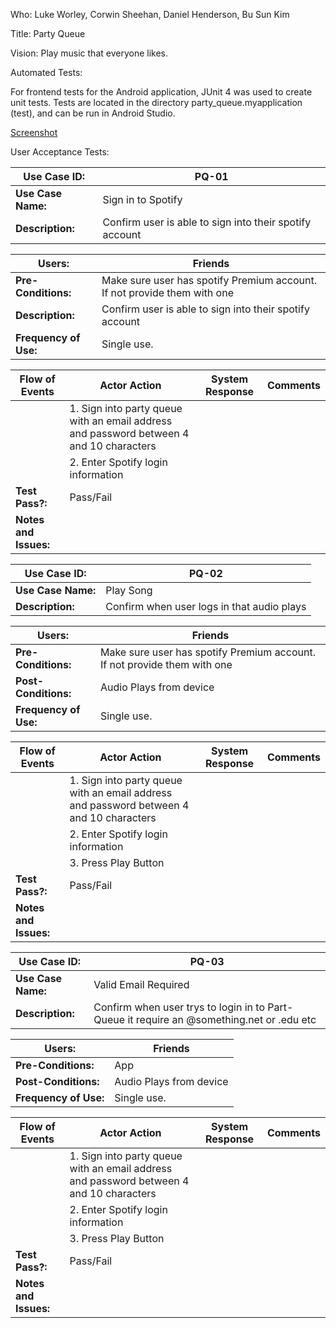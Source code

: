 Who: Luke Worley, Corwin Sheehan, Daniel Henderson, Bu Sun Kim

Title: Party Queue  

Vision: Play music that everyone likes.

Automated Tests: 

For frontend tests for the Android application, JUnit 4 was used to create unit tests. Tests are located in the directory party_queue.myapplication (test), and can be run in Android Studio.

[Screenshot](https://drive.google.com/file/d/1rhqs7-9Svk8_IyKgTpXQfo8AsDK9XcSWiw/view?usp=sharing)

User Acceptance Tests:



|  **Use Case ID:** | PQ-01 |
|------|------|
|**Use Case Name:**|Sign in to Spotify|
| **Description:** |Confirm user is able to sign into their spotify account|

|  **Users:** | Friends |
|------|------|
|**Pre-Conditions:**|Make sure user has spotify Premium account. If not provide them with one|
| **Description:** |Confirm user is able to sign into their spotify account|
|**Frequency of Use:**|Single use.|


|Flow of Events|Actor Action| System Response| Comments|
|------|------|------|------|
|                  |1. Sign into party queue with an email address and password between 4 and 10 characters| |  |
|                 | 2. Enter Spotify login information| | |
|**Test Pass?:**| Pass/Fail| | |
| **Notes and Issues:**| | | |


|  **Use Case ID:** | PQ-02 |
|------|------|
|**Use Case Name:**|Play Song|
| **Description:** |Confirm when user logs in that audio plays|

|  **Users:** | Friends |
|------|------|
|**Pre-Conditions:**|Make sure user has spotify Premium account. If not provide them with one|
| **Post-Conditions:** |Audio Plays from device|
|**Frequency of Use:**|Single use.|


|Flow of Events|Actor Action| System Response| Comments|
|------|------|------|------|
|                  |1. Sign into party queue with an email address and password between 4 and 10 characters| |  |
|                 | 2. Enter Spotify login information| | |
|                 | 3. Press Play Button| | |
|**Test Pass?:**| Pass/Fail| | |
| **Notes and Issues:**| | | |


|  **Use Case ID:** | PQ-03 |
|------|------|
|**Use Case Name:**|Valid Email Required|
| **Description:** |Confirm when user trys to login in to Part-Queue it require an @something.net or .edu etc|

|  **Users:** | Friends |
|------|------|
|**Pre-Conditions:**|App |
| **Post-Conditions:** |Audio Plays from device|
|**Frequency of Use:**|Single use.|


|Flow of Events|Actor Action| System Response| Comments|
|------|------|------|------|
|                  |1. Sign into party queue with an email address and password between 4 and 10 characters| |  |
|                 | 2. Enter Spotify login information| | |
|                 | 3. Press Play Button| | |
|**Test Pass?:**| Pass/Fail| | |
| **Notes and Issues:**| | | |
